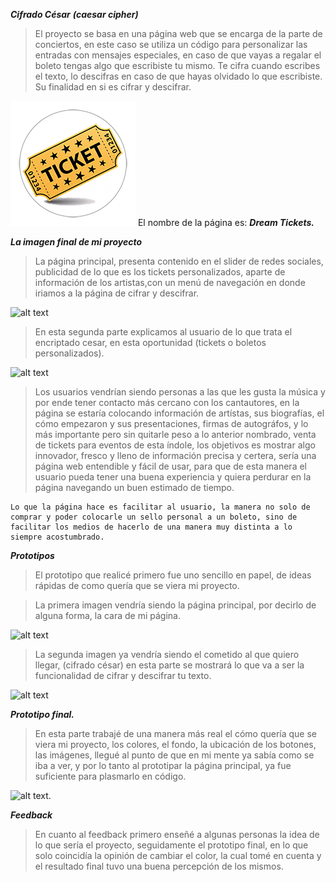 ***Cifrado César***
***(caesar cipher)***

>El proyecto se basa en una página web que se encarga de la parte de conciertos, en este caso se utiliza un código para personalizar las entradas con mensajes especiales, en caso de que vayas a regalar el boleto tengas algo que escribiste tu mismo. Te cifra cuando escribes el texto, lo descifras en caso de que hayas olvidado lo que escribiste. Su finalidad en si es cifrar y descifrar.

![alt text](https://raw.githubusercontent.com/DianyelaMaldonado/CDMX009-cipher/master/prototiposCipher/logo.png)
El nombre de la página es: ***Dream Tickets.***


***La imagen final de mi proyecto***
>La página principal, presenta contenido en el slider de redes sociales, publicidad de lo que es los tickets personalizados, aparte de información de los artistas,con un menú de navegación en donde iriamos a la página de cifrar y descifrar.

![alt text](https://raw.githubusercontent.com/DianyelaMaldonado/CDMX009-cipher/master/prototiposCipher/landingpage.jpg)

>En esta segunda parte explicamos al usuario de lo que trata el encriptado cesar, en esta oportunidad (tickets o boletos personalizados).

![alt text](https://raw.githubusercontent.com/DianyelaMaldonado/CDMX009-cipher/master/prototiposCipher/cifradopage.jpg)
  
>Los usuarios vendrían siendo personas a las que les gusta la música y por ende tener contacto más cercano con los cantautores, en la página se estaría colocando información de artístas, sus biografías, el cómo empezaron y sus presentaciones, firmas de autográfos, y lo más importante pero sin quitarle peso a lo anterior nombrado, venta de tickets para eventos de esta índole,
los objetivos es mostrar algo innovador, fresco y lleno de información precisa y certera, sería una página web entendible y fácil de usar, para que de esta manera el usuario pueda tener una buena experiencia y quiera perdurar en la página navegando un buen estimado de tiempo.

    Lo que la página hace es facilitar al usuario, la manera no solo de comprar y poder colocarle un sello personal a un boleto, sino de facilitar los medios de hacerlo de una manera muy distinta a lo siempre acostumbrado.
    

***Prototipos***

 >El prototipo que realicé primero fue uno sencillo en papel, de ideas rápidas de como quería que se viera mi proyecto.
 

 >La primera imagen vendría siendo la página principal, por decirlo de alguna forma, la cara de mi página.

  ![alt text](https://raw.githubusercontent.com/DianyelaMaldonado/CDMX009-cipher/master/prototiposCipher/prototipocipher1.jpg)

>La segunda imagen ya vendría siendo el cometido al que quiero llegar, (cifrado césar) en esta parte se mostrará lo que va a ser la funcionalidad de cifrar y descifrar tu texto.

  ![alt text](https://raw.githubusercontent.com/DianyelaMaldonado/CDMX009-cipher/master/prototiposCipher/prototipocipher2.jpg)

***Prototipo final.***

 >En esta parte trabajé de una manera más real el cómo quería que se viera mi proyecto, los colores, el fondo, la ubicación
 de los botones, las imágenes, llegué al punto de que en mi mente ya sabía como se iba a ver, y por lo tanto al prototipar la página principal, ya fue suficiente para plasmarlo en código.

  ![alt text](https://raw.githubusercontent.com/DianyelaMaldonado/CDMX009-cipher/master/prototiposCipher/prototipofinalcipher.jpg).
  
  ***Feedback***
 > En cuanto al feedback primero enseñé a algunas personas la idea de lo que sería el proyecto, seguidamente el prototipo final, en lo que solo coincidía la opinión de cambiar el color, la cual tomé en cuenta y el resultado final tuvo una buena percepción de los mismos.




